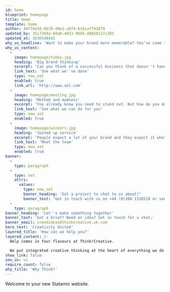 ```yaml
---
id: home
blueprint: homepage
title: Home
template: home
author: 44ff6e56-6b78-49e2-a074-616caf791879
updated_by: 35c7384a-60a0-4933-9645-d8850117c385
updated_at: 1636548441
why_us_headline: 'Want to make your brand more memorable? You’ve come to the right place.'
why_us_content:
  -
    image: homepage/nibby.jpg
    heading: 'Big brand thinking'
    excerpt: 'Can you think of a successful business that doesn''t have a brand? Nope. Us neither. That''s why we use bold ideas to tell your brand story in a way that sets you well apart from your competition.'
    link_text: 'See what we''ve done'
    type: new_set
    enabled: true
    link_url: 'http://www.aol.com'
  -
    image: homepage/meeting.jpg
    heading: 'Method and madness'
    excerpt: 'You already know you need to stand out. But how do you do that in the chaos? You need an integrated system to give people the right messages wherever they are, so they can do the business for you.'
    link_text: 'See what we can do for you'
    type: new_set
    enabled: true
  -
    image: homepage/winners.jpg
    heading: 'Joined up service'
    excerpt: 'People expect a lot of your brand and they expect it whether they''re online, offline or anywhere else. Our integrated team can help you unite creativity with strategy, old and new media and more.'
    link_text: 'Meet the team'
    type: new_set
    enabled: true
banner:
  -
    type: paragraph
  -
    type: set
    attrs:
      values:
        type: new_set
        banner_heading: 'Got a project to chat to us about?'
        banner_text: 'Get in touch with us on +44 (0)208 1338510 or send an email to ineedideas@thinkcreative.uk.com'
  -
    type: paragraph
banner_heading: 'Let''s make something together'
banner_text: 'Got a brief? Need an idea? Get in touch for a chat…'
banner_email: ineedideas@thinkcreative.uk.com
hero_text: 'Creativity United'
layered_title: 'How can we help you?'
layered_content: |-
  Help comes in four flavours at Think!Creative.

  We put integrated creative thinking at the heart of everything we do at Think!Creative. Whatever problem you're chewing over, chances are you need help with one (or a combination) of these...
show_link: false
you_us: us
require_count: false
why_title: 'Why Think?'
---
```

Welcome to your new Statamic website.